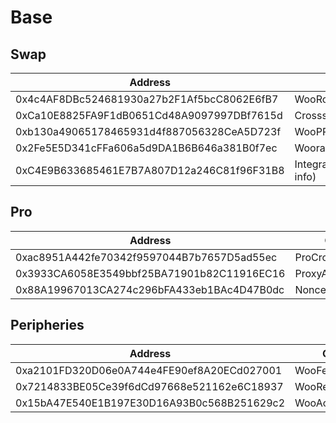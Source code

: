# Base

## Swap

<table><thead><tr><th width="463">Address</th><th>Contract</th></tr></thead><tbody><tr><td>0x4c4AF8DBc524681930a27b2F1Af5bcC8062E6fB7</td><td>WooRouterV2</td></tr><tr><td>0xCa10E8825FA9F1dB0651Cd48A9097997DBf7615d</td><td>CrossswapRouterv3.1</td></tr><tr><td>0xb130a49065178465931d4f887056328CeA5D723f</td><td>WooPPV2</td></tr><tr><td>0x2Fe5E5D341cFFa606a5d9DA1B6B646a381B0f7ec</td><td>WooracleV2.1</td></tr><tr><td>0xC4E9B633685461E7B7A807D12a246C81f96F31B8</td><td>IntegrationHelper(token info)</td></tr></tbody></table>

## Pro

<table><thead><tr><th width="473">Address</th><th>Contract</th></tr></thead><tbody><tr><td>0xac8951A442fe70342f9597044B7b7657D5ad55ec</td><td>ProCrossChainRouter</td></tr><tr><td>0x3933CA6058E3549bbf25BA71901b82C11916EC16</td><td>ProxyAdmin</td></tr><tr><td>0x88A19967013CA274c296bFA433eb1BAc4D47B0dc</td><td>NonceCounter</td></tr></tbody></table>

## Peripheries

<table><thead><tr><th width="471">Address</th><th>Contract</th></tr></thead><tbody><tr><td>0xa2101FD320D06e0A744e4FE90ef8A20ECd027001</td><td>WooFeeManager</td></tr><tr><td>0x7214833BE05Ce39f6dCd97668e521162e6C18937</td><td>WooRebateManager</td></tr><tr><td>0x15bA47E540E1B197E30D16A93B0c568B251629c2</td><td>WooAccessManager</td></tr></tbody></table>
